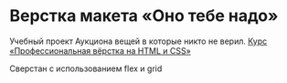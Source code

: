 # Верстка макета «Оно тебе надо»

Учебный проект Аукциона вещей в которые никто не верил. [Курс «Профессиональная вёрстка на HTML и CSS»](https://practicum.yandex.ru/html-css/)


Сверстан с использованием flex и grid


